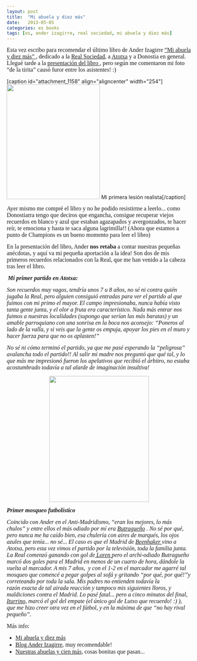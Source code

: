 ```yaml
---
layout: post
title:  "Mi abuela y diez más"
date:   2013-05-05
categories: es books
tags: [es, ander izagirre, real sociedad, mi abuela y diez más]
---
```

<p><span style="font-family:'Ubuntu Light';"><span style="font-size:medium;">Esta vez escribo para recomendar el último libro de Ander Izagirre <a title="Mi abuela y diez más" href="bit.ly/115qNir " target="_blank" rel="noopener noreferrer">“Mi abuela y diez más” </a></span></span><span style="font-family:'Ubuntu Light';"><span style="font-size:medium;">, </span></span><span style="font-family:'Ubuntu Light';"><span style="font-size:medium;">dedicado a la <a title="Real" href="http://www.realsociedad.com/" target="_blank" rel="noopener noreferrer">Real Sociedad</a>, a <a title="Atotxa" href="http://www.diariosdefutbol.com/2006/12/01/grandes-estadios-iii-atotxa/" target="_blank" rel="noopener noreferrer">Atotxa</a> y a Donostia en general. L</span></span><span style="font-family:'Ubuntu Light';"><span style="font-size:medium;">legué tarde a la <a title="Presentacion" href="http://gentedigital.es/comunidad/anderiza/2013/04/24/mi-abuela-y-diez-mas-en-san-sebastian/" target="_blank" rel="noopener noreferrer">presentación </a></span></span><a title="Presentacion" href="http://gentedigital.es/comunidad/anderiza/2013/04/24/mi-abuela-y-diez-mas-en-san-sebastian/" target="_blank" rel="noopener noreferrer"><span style="font-family:'Ubuntu Light';"><span style="font-size:medium;">del libro </span></span></a><span style="font-family:'Ubuntu Light';"><span style="font-size:medium;">, pero según me comentaron mi foto “de la tirita” causó furor entre los asistentes! :)</span></span></p>
<p>[caption id="attachment_1158" align="aligncenter" width="254"]<a href="http://izaroblog.files.wordpress.com/2013/05/izaro-tirita.jpg"><img class=" wp-image-1158     " src="http://izaroblog.files.wordpress.com/2013/05/izaro-tirita.jpg?w=519" alt="" width="254" height="313"></a> Mi primera lesión realista[/caption]</p>
<p><!--more--></p>
<p><span style="font-family:'Ubuntu Light';"><span style="font-size:medium;">Ayer mismo me compré el libro y no he podido resistirme a leerlo... como Donostiarra tengo que deciros que engancha, consigue recuperar viejos recuerdos en blanco y azul que estaban agazapados y avergonzados, te hacer reír, te emociona y hasta te saca alguna lagrimilla!! (Ahora que estamos a punto de Champions es un bueno momento para leer el libro)</span></span></p>
<p><span style="font-size:medium;font-family:'Ubuntu Light';">En la presentación del libro, Ander <strong>nos retaba</strong> a contar nuestras pequeñas anécdotas, y aquí va mi pequeña aportación a la idea! Son dos de mis primeros recuerdos relacionados con la Real, que me han venido a la cabeza tras leer el libro.</span></p>
<p><strong><em>&nbsp;<span style="font-family:'Ubuntu Light';"><span style="font-size:medium;">Mi primer partido en Atotxa:</span></span></em></strong></p>
<p><em><span style="font-family:'Ubuntu Light';"><span style="font-size:medium;">Son recuerdos muy vagos, tendría unos 7 u 8 años, no sé ni contra quién jugaba la Real, pero alguien consiguió entradas para ver el partido al que fuimos con mi primo el mayor. El campo impresionaba, nunca había visto tanta gente junta, y el olor a fruta era característico. Nada más entrar nos fuimos a nuestras localidades (supongo que serían las más baratas) y un amable parroquiano con una sonrisa en la boca nos aconsejo: “Poneros al lado de la valla, y si veis que la gente os empuja, apoyar los pies en el muro y hacer fuerza para que no os aplasten!”</span></span></em></p>
<p><em><span style="font-family:'Ubuntu Light';"><span style="font-size:medium;">No sé ni cómo terminó el partido, ya que me pasé esperando la “peligrosa” avalancha todo el partido!! Al salir mi madre nos preguntó que qué tal, y lo que más me impresionó fueron los apelativos que recibió el árbitro, no estaba acostumbrado todavía a tal alarde de imaginación insultiva!</span></span></em></p>
<p style="text-align:center;"><a href="http://gentedigital.es/comunidad/anderiza/files/2013/04/Portada-Mi-abuela-y-101.jpg"><img class="aligncenter" src="http://gentedigital.es/comunidad/anderiza/files/2013/04/Portada-Mi-abuela-y-101.jpg" alt="" width="272" height="344"></a></p>
<p><em><strong><span style="font-family:'Ubuntu Light';"><span style="font-size:medium;">Primer mosqueo futbolístico</span></span></strong></em></p>
<p><em><span style="font-family:'Ubuntu Light';"><span style="font-size:medium;">Coincido con Ander en el Anti-Madridismo, “eran los mejores, lo más chulos” y entre ellos el más odiado por mí era <a title="Buitre" href="http://es.wikipedia.org/wiki/Emilio_Butrague%C3%B1o" target="_blank" rel="noopener noreferrer">Butragueño</a> . No sé por qué, pero nunca me ha caído bien, </span></span><span style="font-family:'Ubuntu Light';"><span style="font-size:medium;">esa chulería con aires de marqués, los ojos azules que tenía... no sé...</span></span><span style="font-family:'Ubuntu Light';"><span style="font-size:medium;"> El caso es que el Madrid </span></span><span style="font-family:'Ubuntu Light';"><span style="font-size:medium;">de <a title="Leo" href="http://es.wikipedia.org/wiki/Leo_Beenhakker" target="_blank" rel="noopener noreferrer">Beenhaker </a></span></span><span style="font-family:'Ubuntu Light';"><span style="font-size:medium;">vino a Atotxa, pero esta vez vimos el partido por la televisión, toda la familia junta. </span></span><span style="font-family:'Ubuntu Light';"><span style="font-size:medium;">La Real comenzó ganando con gol de<a title="Loren" href="http://es.wikipedia.org/wiki/Loren_Juarros," target="_blank" rel="noopener noreferrer"> Loren </a>pero el archi-odiado Butragueño marcó dos goles para el Madrid en menos de un cuarto de hora, dándole la vuelta al marcador. </span></span><span style="font-family:'Ubuntu Light';"><span style="font-size:medium;">A mis 7 años, &nbsp;y con el 1-2 en el marcador m</span></span><span style="font-family:'Ubuntu Light';"><span style="font-size:medium;">e agarré tal mosqueo que comencé a pegar golpes al sofá y gritando “por qué, por qué!”y correteando por toda la sala. Mis padres no&nbsp;</span></span><span style="font-family:'Ubuntu Light';font-size:medium;">entienden todavía la razón&nbsp;exacta&nbsp;de tal</span><span style="font-family:'Ubuntu Light';"><span style="font-size:medium;"> airada reacción y tampoco mis siguientes lloros, </span></span><span style="font-family:'Ubuntu Light';"><span style="font-size:medium;">y maldiciones contra el Madrid. Lo pasé fatal... pero a cinco minutos del final, <a href="https://es.wikipedia.org/wiki/Luciano_Iturrino" target="_blank" rel="noopener noreferrer">Iturrino,</a> marcó el gol del empate (el único gol de Lutxo que recuerdo! :) ), que me hizo creer otra vez en el fútbol, y en la máxima de que “no hay rival pequeño”. </span></span></em></p>
<p><span style="font-family:'Ubuntu Light';"><span style="font-size:medium;">Más info:</span></span></p>
<ul>
<li><a title="Mi abuela y diez más" href=" bit.ly/115qNir" target="_blank" rel="noopener noreferrer"><span style="font-family:'Ubuntu Light';"><span style="font-size:medium;">Mi abuela y diez más</span></span></a></li>
<li><a style="line-height:19px;font-size:medium;font-family:'Ubuntu Light';" title="Ander" href="http://gentedigital.es/comunidad/anderiza/" target="_blank" rel="noopener noreferrer">Blog Ander Izagirre</a><span style="line-height:19px;font-size:medium;font-family:'Ubuntu Light';">, muy recomendable!&nbsp;</span></li>
<li><span style="font-family:'Ubuntu Light';font-size:medium;line-height:19px;"><a title="Nuestras abuelas y diez más" href="http://gentedigital.es/comunidad/anderiza/2013/05/15/nuestra-abuela-y-cien-mas/" target="_blank" rel="noopener noreferrer">Nuestras abuelas y cien más</a>, cosas bonitas que pasan...</span></li>
</ul>